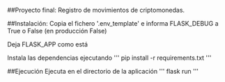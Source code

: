 ##Proyecto final:
Registro de movimientos de
criptomonedas. 

##Instalación:
Copia el fichero '.env_template' e informa FLASK_DEBUG a True o False (en producción False)

Deja FLASK_APP como está

Instala las dependencias ejecutando
'''
pip install -r requirements.txt
'''

##Ejecución
Ejecuta en el directorio de la aplicación 
'''
flask run 
'''